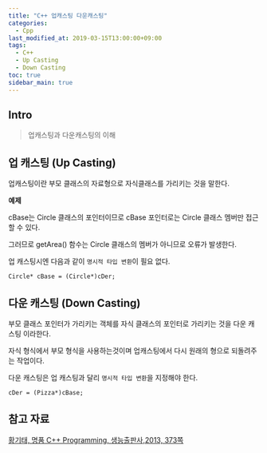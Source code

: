 ```yaml
---
title: "C++ 업캐스팅 다운캐스팅"
categories: 
  - Cpp
last_modified_at: 2019-03-15T13:00:00+09:00
tags: 
  - C++
  - Up Casting
  - Down Casting
toc: true
sidebar_main: true
---
```


## Intro

>  업캐스팅과 다운캐스팅의 이해

## 업 캐스팅 (Up Casting)

업캐스팅이란 부모 클래스의 자료형으로 자식클래스를 가리키는 것을 말한다.


**예제**

<script src="https://gist.github.com/lesslate/19063f97c597305181a1358a01ada32e.js"></script>

cBase는 Circle 클래스의 포인터이므로 cBase 포인터로는 Circle 클래스 멤버만 접근할 수 있다. 

그러므로 getArea() 함수는 Circle 클래스의 멤버가 아니므로 오류가 발생한다.

업 캐스팅시엔 다음과 같이 `명시적 타입 변환`이 필요 없다.

```
Circle* cBase = (Circle*)cDer;
```

## 다운 캐스팅 (Down Casting)

부모 클래스 포인터가 가리키는 객체를 자식 클래스의 포인터로 가리키는 것을 다운 캐스팅 이라한다.

자식 형식에서 부모 형식을 사용하는것이며 업캐스팅에서 다시 원래의 형으로 되돌려주는 작업이다.

다운 캐스팅은 업 캐스팅과 달리 `명시적 타입 변환`을 지정해야 한다.

```
cDer = (Pizza*)cBase;
```
<script src="https://gist.github.com/lesslate/cdbc0c3bc0165867132da29f38864dbe.js"></script>


## 참고 자료

[황기태, 명품 C++ Programming, 생능출판사,2013, 373쪽](https://book.naver.com/bookdb/book_detail.nhn?bid=7275362)